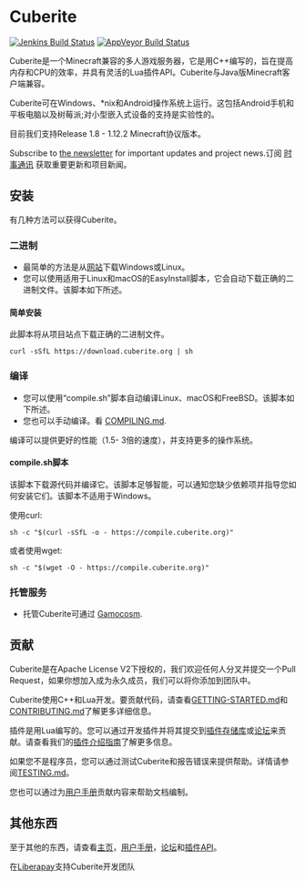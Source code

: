 # Cuberite

[![Jenkins Build Status](https://img.shields.io/jenkins/build?jobUrl=https%3A%2F%2Fbuilds.cuberite.org%2Fjob%2Fcuberite%2Fjob%2Fmaster&label=Jenkins)](https://builds.cuberite.org/job/cuberite/job/master/)
[![AppVeyor Build Status](https://img.shields.io/appveyor/ci/cuberite/cuberite/master.svg?label=AppVeyor)](https://ci.appveyor.com/project/cuberite/cuberite)

Cuberite是一个Minecraft兼容的多人游戏服务器，它是用C++编写的，旨在提高内存和CPU的效率，并具有灵活的Lua插件API。Cuberite与Java版Minecraft客户端兼容。

Cuberite可在Windows、*nix和Android操作系统上运行。这包括Android手机和平板电脑以及树莓派;对小型嵌入式设备的支持是实验性的。

目前我们支持Release 1.8 - 1.12.2 Minecraft协议版本。

Subscribe to [the newsletter][1] for important updates and project news.订阅 [时事通讯][1] 获取重要更新和项目新闻。

## 安装

有几种方法可以获得Cuberite。

### 二进制

- 最简单的方法是从[网站][2]下载Windows或Linux。
- 您可以使用适用于Linux和macOS的EasyInstall脚本，它会自动下载正确的二进制文件。该脚本如下所述。

#### 简单安装

此脚本将从项目站点下载正确的二进制文件。

    curl -sSfL https://download.cuberite.org | sh

### 编译

- 您可以使用“compile.sh”脚本自动编译Linux、macOS和FreeBSD。该脚本如下所述。
- 您也可以手动编译。看 [COMPILING.md][4].

编译可以提供更好的性能（1.5- 3倍的速度），并支持更多的操作系统。

#### compile.sh脚本

该脚本下载源代码并编译它。该脚本足够智能，可以通知您缺少依赖项并指导您如何安装它们。该脚本不适用于Windows。

使用curl:

    sh -c "$(curl -sSfL -o - https://compile.cuberite.org)"

或者使用wget:

    sh -c "$(wget -O - https://compile.cuberite.org)"

### 托管服务

- 托管Cuberite可通过 [Gamocosm][5].

## 贡献

Cuberite是在Apache License V2下授权的，我们欢迎任何人分叉并提交一个Pull Request，如果你想加入成为永久成员，我们可以将你添加到团队中。

Cuberite使用C++和Lua开发。要贡献代码，请查看[GETTING-STARTED.md][6]和[CONTRIBUTING.md][7]了解更多详细信息。

插件是用Lua编写的。您可以通过开发插件并将其提交到[插件存储库][8]或[论坛][9]来贡献。请查看我们的[插件介绍指南][10]了解更多信息。

如果您不是程序员，您可以通过测试Cuberite和报告错误来提供帮助。详情请参阅[TESTING.md][11]。

您也可以通过为[用户手册][12]贡献内容来帮助文档编制。

## 其他东西

至于其他的东西，请查看[主页][13]，[用户手册][14]，[论坛][15]和[插件API][16]。

在[Liberapay][17]支持Cuberite开发团队

[1]: https://cuberite.org/news/#subscribe
[2]: https://cuberite.org/
[4]: https://github.com/cuberite/cuberite/blob/master/COMPILING.md
[5]: https://gamocosm.com/
[6]: https://github.com/cuberite/cuberite/blob/master/GETTING-STARTED.md
[7]: https://github.com/cuberite/cuberite/blob/master/CONTRIBUTING.md
[8]: https://plugins.cuberite.org/
[9]: https://forum.cuberite.org/forum-2.html
[10]: https://api.cuberite.org/Writing-a-Cuberite-plugin.html
[11]: https://github.com/cuberite/cuberite/blob/master/TESTING.md
[12]: https://github.com/cuberite/users-manual
[13]: https://cuberite.org/
[14]: https://book.cuberite.org/
[15]: https://forum.cuberite.org/
[16]: https://api.cuberite.org/
[17]: https://liberapay.com/Cuberite